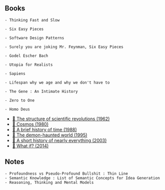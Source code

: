 
## Books 
    - Thinking Fast and Slow

    - Six Easy Pieces

    - Software Design Patterns

    - Surely you are joking Mr. Feynman, Six Easy Pieces

    - Godel Escher Bach

    - Utopia for Realists

    - Sapiens

    - Lifespan why we age and why we don't have to

    - The Gene : An Intimate History

    - Zero to One

    - Homo Deus

- [📕 The structure of scientific revolutions (1962)](http://www.goodreads.com/book/show/61539.The_Structure_of_Scientific_Revolutions)
- [📕 Cosmos (1980)](http://www.goodreads.com/book/show/55030.Cosmos)
- [📕 A brief history of time (1988)](http://www.goodreads.com/book/show/3869.A_Brief_History_of_Time)
- [📕 The demon-haunted world (1995)](http://www.goodreads.com/book/show/17349.The_Demon_Haunted_World)
- [📕 A short history of nearly everything (2003)](http://www.goodreads.com/book/show/21.A_Short_History_of_Nearly_Everything)
- [📕 What if? (2014)](http://www.goodreads.com/book/show/21413662-what-if)

## Notes 
    - Profoundness vs Pseudo-Profound Bullshit : Thin Line
    - Semantic Knowledge : List of Semantic Concepts for Idea Generation
    - Reasoning, Thinking and Mental Models